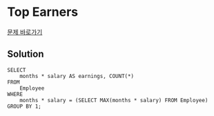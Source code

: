 # Top Earners

[문제 바로가기](https://www.hackerrank.com/challenges/earnings-of-employees/problem)

## Solution

```mysql
SELECT
    months * salary AS earnings, COUNT(*)
FROM
    Employee
WHERE
    months * salary = (SELECT MAX(months * salary) FROM Employee)
GROUP BY 1;
```